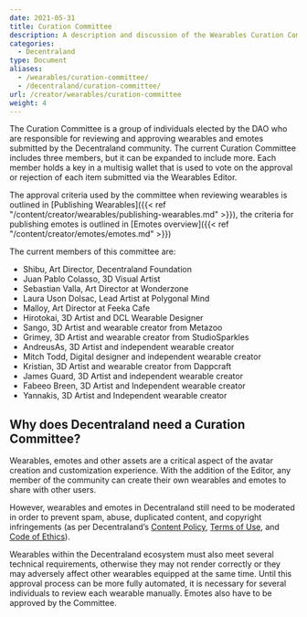 ```yaml
---
date: 2021-05-31
title: Curation Committee
description: A description and discussion of the Wearables Curation Committee
categories:
  - Decentraland
type: Document
aliases:
  - /wearables/curation-committee/
  - /decentraland/curation-committee/
url: /creator/wearables/curation-committee
weight: 4
---
```


The Curation Committee is a group of individuals elected by the DAO who are responsible for reviewing and approving wearables and emotes submitted by the Decentraland community. The current Curation Committee includes three members, but it can be expanded to include more. Each member holds a key in a multisig wallet that is used to vote on the approval or rejection of each item submitted via the Wearables Editor.

The approval criteria used by the committee when reviewing wearables is outlined in [Publishing Wearables]({{< ref "/content/creator/wearables/publishing-wearables.md" >}}), the criteria for publishing emotes is outlined in [Emotes overview]({{< ref "/content/creator/emotes/emotes.md" >}})

The current members of this committee are:

- Shibu, Art Director, Decentraland Foundation
- Juan Pablo Colasso, 3D Visual Artist
- Sebastian Valla, Art Director at Wonderzone
- Laura Uson Dolsac, Lead Artist at Polygonal Mind
- Malloy, Art Director at Feeka Cafe
- Hirotokai, 3D Artist and DCL Wearable Designer
- Sango, 3D Artist and wearable creator from Metazoo
- Grimey, 3D Artist and wearable creator from StudioSparkles
- AndreusAs, 3D Artist and independent wearable creator
- Mitch Todd, Digital designer and independent wearable creator
- Kristian, 3D Artist and wearable creator from Dappcraft
- James Guard, 3D Artist and independent wearable creator
- Fabeeo Breen, 3D Artist and Independent wearable creator
- Yannakis, 3D Artist and Independent wearable creator


## Why does Decentraland need a Curation Committee?

Wearables, emotes and other assets are a critical aspect of the avatar creation and customization experience. With the addition of the Editor, any member of the community can create their own wearables and emotes to share with other users.

However, wearables and emotes in Decentraland still need to be moderated in order to prevent spam, abuse, duplicated content, and copyright infringements (as per Decentraland’s [Content Policy](https://decentraland.org/content), [Terms of Use](https://decentraland.org/terms), and [Code of Ethics](https://decentraland.org/ethics)).

Wearables within the Decentraland ecosystem must also meet several technical requirements, otherwise they may not render correctly or they may adversely affect other wearables equipped at the same time. Until this approval process can be more fully automated, it is necessary for several individuals to review each wearable manually. Emotes also have to be approved by the Committee.
